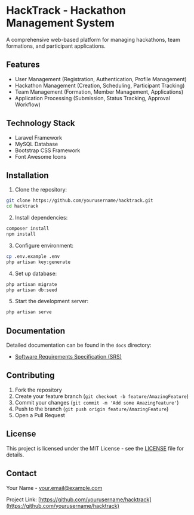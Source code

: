 # HackTrack - Hackathon Management System

A comprehensive web-based platform for managing hackathons, team formations, and participant applications.

## Features

- User Management (Registration, Authentication, Profile Management)
- Hackathon Management (Creation, Scheduling, Participant Tracking)
- Team Management (Formation, Member Management, Applications)
- Application Processing (Submission, Status Tracking, Approval Workflow)

## Technology Stack

- Laravel Framework
- MySQL Database
- Bootstrap CSS Framework
- Font Awesome Icons

## Installation

1. Clone the repository:
```bash
git clone https://github.com/yourusername/hacktrack.git
cd hacktrack
```

2. Install dependencies:
```bash
composer install
npm install
```

3. Configure environment:
```bash
cp .env.example .env
php artisan key:generate
```

4. Set up database:
```bash
php artisan migrate
php artisan db:seed
```

5. Start the development server:
```bash
php artisan serve
```

## Documentation

Detailed documentation can be found in the `docs` directory:
- [Software Requirements Specification (SRS)](docs/SRS.md)

## Contributing

1. Fork the repository
2. Create your feature branch (`git checkout -b feature/AmazingFeature`)
3. Commit your changes (`git commit -m 'Add some AmazingFeature'`)
4. Push to the branch (`git push origin feature/AmazingFeature`)
5. Open a Pull Request

## License

This project is licensed under the MIT License - see the [LICENSE](LICENSE) file for details.

## Contact

Your Name - your.email@example.com

Project Link: [https://github.com/yourusername/hacktrack](https://github.com/yourusername/hacktrack)
